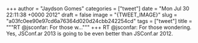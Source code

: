 
+++
author = "Jaydson Gomes"
categories = ["tweet"]
date = "Mon Jul 30 22:11:38 +0000 2012"
draft = false
image = "{TWEET_IMAGE}"
slug = "a03fc0ee90e97cd6a76364d020d24cbb242254cd"
tags = ["tweet"]
title = """RT @jsconfar: For those w..."""
+++
RT @jsconfar: For those wondering. Yes, JSConf.ar 2013 is going to be even better than JSConf.ar 2012.
